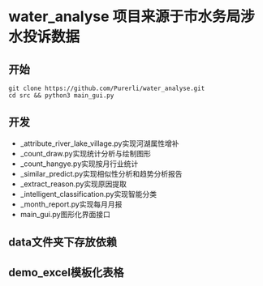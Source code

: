 # water_analyse 项目来源于市水务局涉水投诉数据
## 开始
```
git clone https://github.com/Purerli/water_analyse.git
cd src && python3 main_gui.py
```
## 开发
+ _attribute_river_lake_village.py实现河湖属性增补
+ _count_draw.py实现统计分析与绘制图形
+ _count_hangye.py实现按月行业统计
+ _similar_predict.py实现相似性分析和趋势分析报告
+ _extract_reason.py实现原因提取
+ _intelligent_classification.py实现智能分类
+ _month_report.py实现每月月报
+ main_gui.py图形化界面接口
## data文件夹下存放依赖
## demo_excel模板化表格
